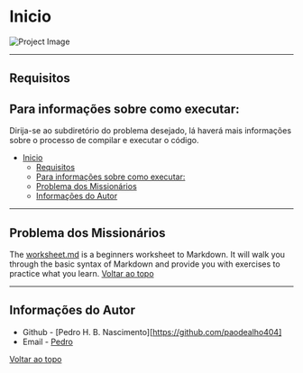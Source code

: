 # Inicio

![Project Image](https://github.com/paodealho404/ia/ia.png)


---

## Requisitos

## Para informações sobre como executar: 
Dirija-se ao subdiretório do problema desejado, lá haverá mais informações sobre o processo de compilar
e executar o código.

- [Inicio](#inicio)
  - [Requisitos](#requisitos)
  - [Para informações sobre como executar:](#para-informações-sobre-como-executar)
  - [Problema dos Missionários](#problema-dos-missionários)
  - [Informações do Autor](#informações-do-autor)

---

## Problema dos Missionários

The [worksheet.md](https://github.com/jamesqquick/markdown-worksheet/blob/master/worksheet.md) is a beginners worksheet to Markdown.  It will walk you through the basic syntax of Markdown and provide you with exercises to practice what you learn.
[Voltar ao topo](#Inicio)

---

## Informações do Autor

- Github - [Pedro H. B. Nascimento][https://github.com/paodealho404]
- Email - [Pedro](phbn@ic.ufal.br)

[Voltar ao topo](#Inicio)